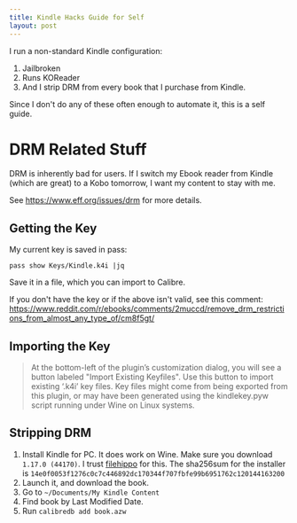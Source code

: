 ```yaml
---
title: Kindle Hacks Guide for Self
layout: post
---
```


I run a non-standard Kindle configuration:

1.  Jailbroken
2.  Runs KOReader
3.  And I strip DRM from every book that I purchase from Kindle.

Since I don't do any of these often enough to automate it, this is a self guide.

# DRM Related Stuff

DRM is inherently bad for users. If I switch my Ebook reader from Kindle (which are great) to
a Kobo tomorrow, I want my content to stay with me.

See https://www.eff.org/issues/drm for more details.

## Getting the Key

My current key is saved in pass:

`pass show Keys/Kindle.k4i |jq`

Save it in a file, which you can import to Calibre.

If you don't have the key or if the above isn't valid, see this comment: https://www.reddit.com/r/ebooks/comments/2muccd/remove_drm_restrictions_from_almost_any_type_of/cm8f5gt/

## Importing the Key

> At the bottom-left of the plugin’s customization dialog, you will see a button labeled "Import Existing Keyfiles". Use this button to import existing ‘.k4i’ key files. Key files might come from being exported from this plugin, or may have been generated using the kindlekey.pyw script running under Wine on Linux systems.

## Stripping DRM

1.  Install Kindle for PC. It does work on Wine. Make sure you download `1.17.0 (44170)`. I trust [filehippo](https://filehippo.com/download_kindle_for_pc/download/a6284b51053b0e38f4b9f90d4470bd91/) for this. The sha256sum for the installer is `14e0f0053f1276c0c7c446892dc170344f707fbfe99b6951762c120144163200`
2.  Launch it, and download the book.
3.  Go to `~/Documents/My Kindle Content`
4.  Find book by Last Modified Date.
5.  Run `calibredb add book.azw`
